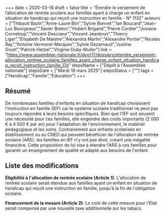 +++
date = 2025-03-18
draft = false
title = "Étendre le versement de l’allocation de rentrée scolaire aux familles ayant à charge un enfant en situation de handicap qui reçoit une instruction en famille - N° 1132"
auteurs = ["Thibault Bazin","Anne-Laure Blin","Sylvie Bonnet","Ian Boucard","Jean-Luc Bourgeaux","Xavier Breton","Hubert Brigand","Pierre Cordier","Josiane Corneloup","Vincent Descoeur","Vincent Jeanbrun","Thierry Liger","Élisabeth De Maistre","Alexandra Martin","Alexandre Portier","Nicolas Ray","Antoine Vermorel-Marques","Sylvie Dezarnaud","Justine Gruet","Patrick Hetzel","Virginie Duby-Muller"]
link = "https://www.assemblee-nationale.fr/dyn/17/dossiers/etendre_versement-allocation_rentree_scolaire_familles_ayant_charge_enfant_situation_handicap_recoit_instruction_famille_17e"
stepsName = ["Dépôt à l'Assemblée nationale"]
stepsDate = ["Mardi 18 mars 2025"]
stepsStatus = [""]
tags = ["Handicap","Famille","Éducation"]
+++

## Résumé

De nombreuses familles d'enfants en situation de handicap choisissent l'instruction en famille (IEF) car le système scolaire traditionnel ne peut pas toujours répondre à leurs besoins spécifiques. Bien que l'IEF soit souvent une nécessité pour ces familles, elle engendre des coûts importants (2 000 € à 4 500 € par an) pour l'adaptation de l'environnement, le matériel pédagogique et les soins. Contrairement aux enfants scolarisés en établissement ou au CNED qui peuvent bénéficier de l'allocation de rentrée scolaire (ARS), les familles en IEF n'y ont pas droit, créant une inégalité financière. Cette proposition de loi vise à étendre l'ARS à ces familles pour garantir un enseignement de qualité et adapté aux besoins de l'enfant.

## Liste des modifications

**Éligibilité à l'allocation de rentrée scolaire (Article 1)**: L'allocation de rentrée scolaire serait étendue aux familles ayant un enfant en situation de handicap qui reçoit une instruction en famille, jusqu'à la fin de l'obligation scolaire.

**Financement de la mesure (Article 2)**: Le coût de cette mesure pour l'État serait compensé par une nouvelle taxe additionnelle sur les tabacs.
